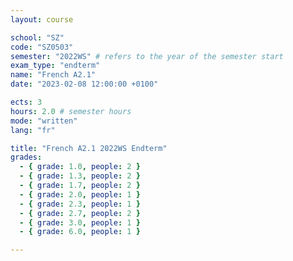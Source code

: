 ```yaml
---
layout: course

school: "SZ"
code: "SZ0503"
semester: "2022WS" # refers to the year of the semester start
exam_type: "endterm"
name: "French A2.1"
date: "2023-02-08 12:00:00 +0100"

ects: 3
hours: 2.0 # semester hours
mode: "written"
lang: "fr"

title: "French A2.1 2022WS Endterm"
grades:
  - { grade: 1.0, people: 2 }
  - { grade: 1.3, people: 2 }
  - { grade: 1.7, people: 2 }
  - { grade: 2.0, people: 1 }
  - { grade: 2.3, people: 1 }
  - { grade: 2.7, people: 2 }
  - { grade: 3.0, people: 1 }
  - { grade: 6.0, people: 1 }

---
```




